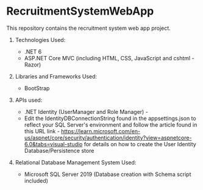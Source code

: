 # RecruitmentSystemWebApp

This repository contains the recruitment system web app project.

1. Technologies Used:
   - .NET 6
   - ASP.NET Core MVC (including HTML, CSS, JavaScript and cshtml - Razor)

2. Libraries and Frameworks Used:
   - BootStrap

3. APIs used:
   - .NET Identity (UserManager and Role Manager) - 
   - Edit the IdentityDBConnectionString found in the appsettings.json to reflect your SQL Server's environment and follow the article found in this URL link - https://learn.microsoft.com/en-us/aspnet/core/security/authentication/identity?view=aspnetcore-6.0&tabs=visual-studio for details on how to create the User Identity Database/Persistence store
   
4. Relational Database Management System Used:
   - Microsoft SQL Server 2019 (Database creation with Schema script included)
